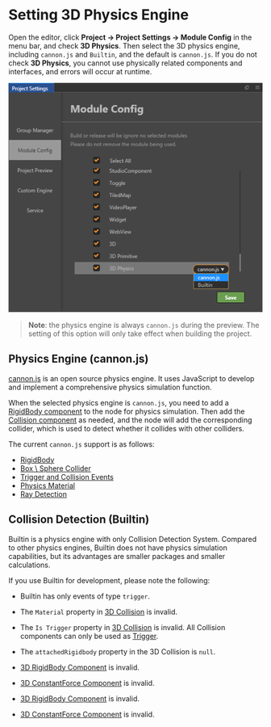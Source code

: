 # Setting 3D Physics Engine

Open the editor, click **Project -> Project Settings -> Module Config** in the menu bar, and check **3D Physics**. Then select the 3D physics engine, including `cannon.js` and `Builtin`, and the default is `cannon.js`. If you do not check **3D Physics**, you cannot use physically related components and interfaces, and errors will occur at runtime.

![](image/physics-module.png)

> **Note**: the physics engine is always `cannon.js` during the preview. The setting of this option will only take effect when building the project.

## Physics Engine (cannon.js)

[cannon.js](https://github.com/cocos-creator/cocos-cannon.js) is an open source physics engine. It uses JavaScript to develop and implement a comprehensive physics simulation function.

When the selected physics engine is `cannon.js`, you need to add a [RigidBody component](./physics-rigidbody.md) to the node for physics simulation. Then add the [Collision component](./physics-collider.md) as needed, and the node will add the corresponding collider, which is used to detect whether it collides with other colliders.

The current `cannon.js` support is as follows:

- [RigidBody](./physics-rigidbody.md)
- [Box \ Sphere Collider](./physics-collider.md)
- [Trigger and Collision Events](./physics-event.md)
- [Physics Material](./physics-material.md)
- [Ray Detection](./physics-manager.md)

## Collision Detection (Builtin)

Builtin is a physics engine with only Collision Detection System. Compared to other physics engines, Builtin does not have physics simulation capabilities, but its advantages are smaller packages and smaller calculations.

If you use Builtin for development, please note the following:

- Builtin has only events of type `trigger`.

- The `Material` property in [3D Collision](./physics-collider.md) is invalid.

- The `Is Trigger` property in [3D Collision](./physics-collider.md) is invalid. All Collision components can only be used as [Trigger](./physics-event.md).

- The `attachedRigidbody` property in the 3D Collision is `null`.

- [3D RigidBody Component](./physics-rigidbody.md) is invalid.

- [3D ConstantForce Component](./physics-constant-force.md) is invalid.

- [3D RigidBody Component](./physics-rigidbody.md) is invalid.

- [3D ConstantForce Component](./physics-constant-force.md) is invalid.
